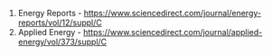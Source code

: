 1. Energy Reports - https://www.sciencedirect.com/journal/energy-reports/vol/12/suppl/C
2. Applied Energy - https://www.sciencedirect.com/journal/applied-energy/vol/373/suppl/C